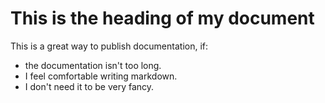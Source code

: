 # This is the heading of my document
  
This is a great way to publish documentation, if:

- the documentation isn't too long.
- I feel comfortable writing markdown.
- I don't need it to be very fancy.  
